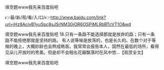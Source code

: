 填空题www我先来百度贴吧

👉最/新/观/看/入/口/👉http://www.baidu.com/link?url=jHz8AcivB1yuSpc8sJSrNM3GjOR6OSPiMLRbBTcVT1O&wd

填空题www我先来百度贴吧	18.只有一条路不能选择那就是放弃的路；只有一条路不能拒绝那就是坚持的路。
有人说等候是放荡的，也是长久的。在数个对于等候的晚上，大概妙龄也会熬成皓首。我常常会报告本人，固然在最低的场所，看得见朵儿开放时的秀美。但是却不会相左花瓣飘落时在风中悠...【观赏全文】


填空题www我先来百度贴吧
